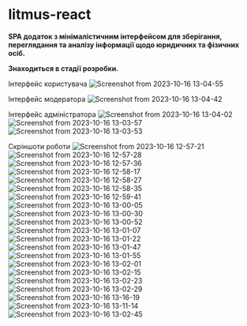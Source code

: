 # litmus-react

**SPA додаток з мінімалістичним інтерфейсом для зберігання, переглядання та аналізу інформації щодо юридичних та фізичних осіб.**

  
**Знаходиться в стадії розробки.**

Інтерфейс користувача
![Screenshot from 2023-10-16 13-04-55](https://github.com/maxmmin/litmus-images/blob/main/Screenshot%20from%202023-10-16%2013-04-55.png)

Інтерфейс модератора
![Screenshot from 2023-10-16 13-04-42](https://github.com/maxmmin/litmus-images/blob/main/Screenshot%20from%202023-10-16%2013-04-42.png)

Інтерфейс адміністратора
![Screenshot from 2023-10-16 13-04-02](https://github.com/maxmmin/litmus-images/blob/main/Screenshot%20from%202023-10-16%2013-04-02.png)
![Screenshot from 2023-10-16 13-03-57](https://github.com/maxmmin/litmus-images/blob/main/Screenshot%20from%202023-10-16%2013-03-57.png)
![Screenshot from 2023-10-16 13-03-53](https://github.com/maxmmin/litmus-images/blob/main/Screenshot%20from%202023-10-16%2013-03-53.png)

Скріншоти роботи
![Screenshot from 2023-10-16 12-57-21](https://github.com/maxmmin/litmus-images/blob/main/Screenshot%20from%202023-10-16%2012-57-21.png)
![Screenshot from 2023-10-16 12-57-28](https://github.com/maxmmin/litmus-images/blob/main/Screenshot%20from%202023-10-16%2012-57-28.png)
![Screenshot from 2023-10-16 12-57-36](https://github.com/maxmmin/litmus-images/blob/main/Screenshot%20from%202023-10-16%2012-57-36.png)
![Screenshot from 2023-10-16 12-58-17](https://github.com/maxmmin/litmus-images/blob/main/Screenshot%20from%202023-10-16%2012-58-17.png)
![Screenshot from 2023-10-16 12-58-27](https://github.com/maxmmin/litmus-images/blob/main/Screenshot%20from%202023-10-16%2012-58-27.png)
![Screenshot from 2023-10-16 12-58-35](https://github.com/maxmmin/litmus-images/blob/main/Screenshot%20from%202023-10-16%2012-58-35.png)
![Screenshot from 2023-10-16 12-59-41](https://github.com/maxmmin/litmus-images/blob/main/Screenshot%20from%202023-10-16%2012-59-41.png)
![Screenshot from 2023-10-16 13-00-05](https://github.com/maxmmin/litmus-images/blob/main/Screenshot%20from%202023-10-16%2013-00-05.png)
![Screenshot from 2023-10-16 13-00-30](https://github.com/maxmmin/litmus-images/blob/main/Screenshot%20from%202023-10-16%2013-00-30.png)
![Screenshot from 2023-10-16 13-00-52](https://github.com/maxmmin/litmus-images/blob/main/Screenshot%20from%202023-10-16%2013-00-52.png)
![Screenshot from 2023-10-16 13-01-07]()
![Screenshot from 2023-10-16 13-01-22]()
![Screenshot from 2023-10-16 13-01-47]()
![Screenshot from 2023-10-16 13-01-55]()
![Screenshot from 2023-10-16 13-02-01]()
![Screenshot from 2023-10-16 13-02-15]()
![Screenshot from 2023-10-16 13-02-23]()
![Screenshot from 2023-10-16 13-02-29]()
![Screenshot from 2023-10-16 13-16-19]()
![Screenshot from 2023-10-16 13-11-14]()
![Screenshot from 2023-10-16 13-02-45]()





